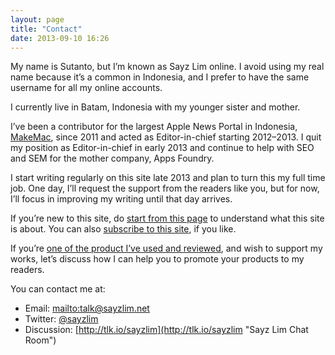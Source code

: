 ```yaml
---
layout: page
title: "Contact"
date: 2013-09-10 16:26
---
```


My name is Sutanto, but I’m known as Sayz Lim online. I avoid using my real name because it’s a common in Indonesia, and I  prefer to have the same username for all my online accounts.

I currently live in Batam, Indonesia with my younger sister and mother.

I’ve been a contributor for the largest Apple News Portal in Indonesia, [MakeMac](http://www.makemac.com/ "MakeMac: Situs Tips, Tutorial, Review dan Berita Apple Terbesar di Indonesia"), since 2011 and acted as Editor-in-chief starting 2012–2013. I quit my position as Editor-in-chief in early 2013 and continue to help with SEO and SEM for the mother company, Apps Foundry.

I start writing regularly on this site late 2013 and plan to turn this my full time job. One day, I’ll request the support from the readers like you, but for now, I’ll focus in improving my writing until that day arrives.

If you’re new to this site, do [start from this page](http://sayzlim.net/start "Start - Sayz Lim") to understand what this site is about. You can also [subscribe to this site](http://sayzlim.net/subscribe "Subscribe - Sayz Lim - SayzLim.net"), if you like.

If you’re [one of the product I’ve used and reviewed](http://sayzlim.net/apps "Apps Recommendations - Sayz Lim"), and wish to support my works, let’s discuss how I can help you to promote your products to my readers.

You can contact me at:

- Email: <mailto:talk@sayzlim.net>
- Twitter: [@sayzlim](http://twitter.com/sayzlim)
- Discussion: [http://tlk.io/sayzlim](http://tlk.io/sayzlim "Sayz Lim Chat Room")